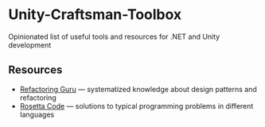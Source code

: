 # Unity-Craftsman-Toolbox
Opinionated list of useful tools and resources for .NET and Unity development
## Resources
* [Refactoring Guru](https://refactoring.guru/) — systematized knowledge about design patterns and refactoring
* [Rosetta Code](https://rosettacode.org/wiki/Rosetta_Code) — solutions to typical programming problems in different languages  